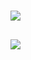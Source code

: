 # [](ContributionTable?__template__=property.md#cldf:NumeralClassifiers)

## [](ParameterTable#cldf:73)

![](HasNumeralClassifiers.jpg?parameters=73&pacific-centered&padding-left=10&padding-right=10&padding-top=20&padding-bottom=20&width=12&height=8&markersize=15#cldfviz.map)

## [](ParameterTable#cldf:74)

![](NumeralClassifiersCount.jpg?parameters=74&pacific-centered&padding-left=10&padding-right=10&padding-top=20&padding-bottom=20&width=12&height=8&markersize=15#cldfviz.map)
